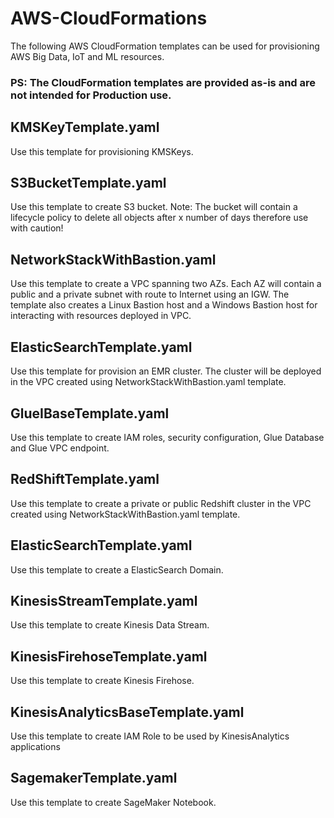 # AWS-CloudFormations
The following AWS CloudFormation templates can be used for provisioning AWS Big Data, IoT and ML resources. 

### PS: The CloudFormation templates are provided as-is and are not intended for Production use.

## KMSKeyTemplate.yaml
Use this template for provisioning KMSKeys. 

## S3BucketTemplate.yaml
Use this template to create S3 bucket. 
Note: The bucket will contain a lifecycle policy to delete all objects after x number of days therefore use with caution!

## NetworkStackWithBastion.yaml
Use this template to create a VPC spanning two AZs. Each AZ will contain a public and a private subnet with route to Internet using an IGW.
The template also creates a Linux Bastion host and a Windows Bastion host for interacting with resources deployed in VPC.

## ElasticSearchTemplate.yaml
Use this template for provision an EMR cluster. The cluster will be deployed in the VPC created using NetworkStackWithBastion.yaml template.

## GlueIBaseTemplate.yaml
Use this template to create IAM roles, security configuration, Glue Database and Glue VPC endpoint.

## RedShiftTemplate.yaml
Use this template to create a private or public Redshift cluster in the VPC created using NetworkStackWithBastion.yaml template.

## ElasticSearchTemplate.yaml
Use this template to create a ElasticSearch Domain. 

## KinesisStreamTemplate.yaml
Use this template to create Kinesis Data Stream.

## KinesisFirehoseTemplate.yaml
Use this template to create Kinesis Firehose.

## KinesisAnalyticsBaseTemplate.yaml 
Use this template to create IAM Role to be used by KinesisAnalytics applications

## SagemakerTemplate.yaml
Use this template to create SageMaker Notebook.
